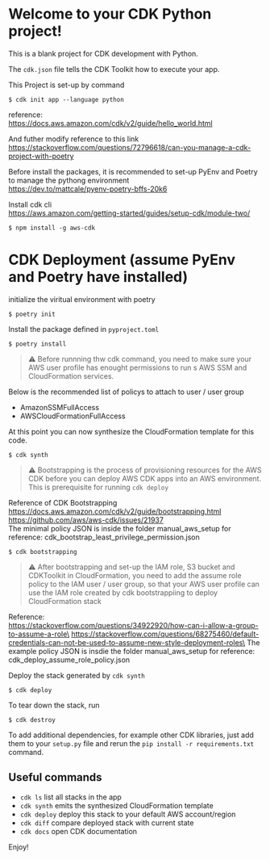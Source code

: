 
# Welcome to your CDK Python project!

This is a blank project for CDK development with Python.

The `cdk.json` file tells the CDK Toolkit how to execute your app.

This Project is set-up by command 
```
$ cdk init app --language python
```

reference:\
https://docs.aws.amazon.com/cdk/v2/guide/hello_world.html

And futher modify reference to this link\
https://stackoverflow.com/questions/72796618/can-you-manage-a-cdk-project-with-poetry

Before install the packages, it is recommended to set-up PyEnv and Poetry to manage the pythong environment\
https://dev.to/mattcale/pyenv-poetry-bffs-20k6

Install cdk cli\
https://aws.amazon.com/getting-started/guides/setup-cdk/module-two/

```
$ npm install -g aws-cdk
```

# CDK Deployment (assume PyEnv and Poetry have installed)

initialize the viritual environment with poetry

```
$ poetry init
```

Install the package defined in `pyproject.toml`

```
$ poetry install
```

>:warning: Before runnning thw cdk command, you need to make sure your AWS user profile has enought permissions to run s AWS SSM and CloudFormation services. 

Below is the recommended list of policys to attach to user / user group
- AmazonSSMFullAccess
- AWSCloudFormationFullAccess

At this point you can now synthesize the CloudFormation template for this code.

```
$ cdk synth
```

>:warning: Bootstrapping is the process of provisioning resources for the AWS CDK before you can deploy AWS CDK apps into an AWS environment. This is prerequisite for running `cdk deploy`

Reference of CDK Bootstrapping \
https://docs.aws.amazon.com/cdk/v2/guide/bootstrapping.html \
https://github.com/aws/aws-cdk/issues/21937 \
The minimal policy JSON is inside the folder manual_aws_setup for reference: cdk_bootstrap_least_privilege_permission.json 
```
$ cdk bootstrapping
``` 

>:warning: After bootstrapping and set-up the IAM role, S3 bucket and CDKToolkit in CloudFormation, you need to add the assume role policy to the IAM user / user group, so that your AWS user profile can use the IAM role created by cdk bootstrappiing to deploy CloudFormation stack

Reference:\
https://stackoverflow.com/questions/34922920/how-can-i-allow-a-group-to-assume-a-role\
https://stackoverflow.com/questions/68275460/default-credentials-can-not-be-used-to-assume-new-style-deployment-roles\
The example policy JSON is insdie the folder manual_aws_setup for reference: cdk_deploy_assume_role_policy.json

Deploy the stack generated by `cdk synth`
```
$ cdk deploy
```

To tear down the stack, run
```
$ cdk destroy
```

To add additional dependencies, for example other CDK libraries, just add
them to your `setup.py` file and rerun the `pip install -r requirements.txt`
command.

## Useful commands

 * `cdk ls`          list all stacks in the app
 * `cdk synth`       emits the synthesized CloudFormation template
 * `cdk deploy`      deploy this stack to your default AWS account/region
 * `cdk diff`        compare deployed stack with current state
 * `cdk docs`        open CDK documentation

Enjoy!
